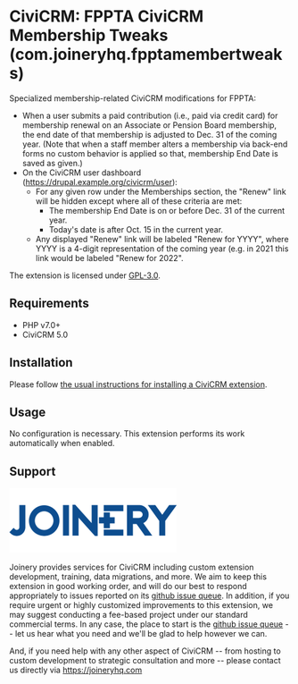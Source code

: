 # CiviCRM: FPPTA CiviCRM Membership Tweaks (com.joineryhq.fpptamembertweaks)

Specialized membership-related CiviCRM modifications for FPPTA:

* When a user submits a paid contribution (i.e., paid via credit card) for membership
renewal on an Associate or Pension Board membership, the end date of that membership
is adjusted to Dec. 31 of the coming year. (Note that when a staff member alters a
membership via back-end forms no custom behavior is applied so that, membership End Date
is saved as given.)
* On the CiviCRM user dashboard (https://drupal.example.org/civicrm/user):
  * For any given row under the Memberships section, the "Renew" link will be hidden
    except where all of these criteria are met:
    * The membership End Date is on or before Dec. 31 of the current year.
    * Today's date is after Oct. 15 in the current year.
  * Any displayed "Renew" link will be labeled "Renew for YYYY", where YYYY is a
    4-digit representation of the coming year (e.g. in 2021 this link would be labeled "Renew for 2022".

The extension is licensed under [GPL-3.0](LICENSE.txt).

## Requirements

* PHP v7.0+
* CiviCRM 5.0

## Installation

Please follow [the usual instructions for installing a CiviCRM extension](https://docs.civicrm.org/sysadmin/en/latest/customize/extensions/#installing-a-new-extension).

## Usage

No configuration is necessary. This extension performs its work automatically when enabled.

## Support
![Joinery logo](/images/joinery-logo.png)

Joinery provides services for CiviCRM including custom extension development,
training, data migrations, and more. We aim to keep this extension in good
working order, and will do our best to respond appropriately to issues reported
on its [github issue queue](https://github.com/twomice/com.joineryhq.fpptamembertweaks/issues).
In addition, if you require urgent or highly customized improvements to this
extension, we may suggest conducting a fee-based project under our standard
commercial terms.  In any case, the place to start is the
[github issue queue](https://github.com/twomice/com.joineryhq.fpptamembertweaks/issues)
-- let us hear what you need and we'll be glad to help however we can.

And, if you need help with any other aspect of CiviCRM -- from hosting to custom
development to strategic consultation and more -- please contact us directly via
https://joineryhq.com
